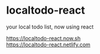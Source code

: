 # localtodo-react

your local todo list, now using react

<https://localtodo-react.now.sh>  
<https://localtodo-react.netlify.com>
